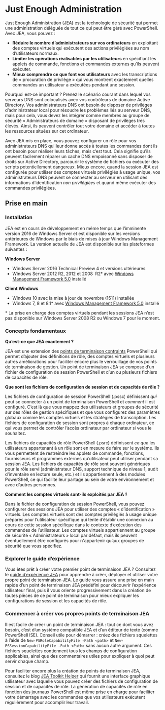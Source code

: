 # Just Enough Administration
Just Enough Administration (JEA) est la technologie de sécurité qui permet une administration déléguée de tout ce qui peut être géré avec PowerShell.
Avec JEA, vous pouvez :
- **Réduire le nombre d’administrateurs sur vos ordinateurs** en exploitant des comptes virtuels qui exécutent des actions privilégiées au nom d’utilisateurs normaux.
- **Limiter les opérations réalisables par les utilisateurs** en spécifiant les applets de commande, fonctions et commandes externes qu’ils peuvent exécuter.
- **Mieux comprendre ce que font vos utilisateurs** avec les transcriptions de « procuration de privilège » qui vous montrent exactement quelles commandes un utilisateur a exécutées pendant une session.

Pourquoi est-ce important ?
Prenez le scénario courant dans lequel vos serveurs DNS sont colocalisés avec vos contrôleurs de domaine Active Directory.
Vos administrateurs DNS ont besoin de disposer de privilèges d’administrateur local pour résoudre les problèmes liés au serveur DNS, mais pour cela, vous devez les intégrer comme membres au groupe de sécurité « Administrateurs de domaine » disposant de privilèges très élevés.
Ainsi, ils peuvent contrôler tout votre domaine et accéder à toutes les ressources situées sur cet ordinateur.

Avec JEA mis en place, vous pouvez configurer un rôle pour vos administrateurs DNS qui leur donne accès à toutes les commandes dont ils ont besoin pour réaliser leurs tâches, mais c’est tout.
Cela signifie qu’ils peuvent facilement réparer un cache DNS empoisonné sans disposer de droits sur Active Directory, parcourir le système de fichiers ou exécuter des scripts potentiellement dangereux.
Mieux encore, quand la session JEA est configurée pour utiliser des comptes virtuels privilégiés à usage unique, vos administrateurs DNS peuvent se connecter au serveur en utilisant des informations d’identification *non privilégiées* et quand même exécuter des commandes privilégiées.

## Prise en main

### Installation
JEA est en cours de développement en même temps que l’imminente version 2016 de Windows Server et est disponible sur les versions antérieures de Windows par le biais de mises à jour Windows Management Framework.
La version actuelle de JEA est disponible sur les plateformes suivantes :

**Windows Server**
- Windows Server 2016 Technical Preview 4 et versions ultérieures
- Windows Server 2012 R2, 2012 et 2008  R2\* avec [Windows Management Framework 5.0](https://www.microsoft.com/en-us/download/details.aspx?id=50395) installé

**Client Windows**
- Windows 10 avec la mise à jour de novembre (1511) installée
- Windows 7, 8 et 8.1\* avec [Windows Management Framework 5.0](https://www.microsoft.com/en-us/download/details.aspx?id=50395) installé

\* La prise en charge des comptes virtuels pendant les sessions JEA n’est pas disponible sur Windows Server 2008 R2 ou Windows 7 pour le moment.


### Concepts fondamentaux
**Qu’est-ce que JEA exactement ?**

JEA est une extension des [points de terminaison contraints](http://blogs.technet.com/b/heyscriptingguy/archive/2014/03/31/introduction-to-powershell-endpoints.aspx) PowerShell qui permet d’ajouter des définitions de rôle, des comptes virtuels et plusieurs autres améliorations pour faciliter encore plus le verrouillage de vos points de terminaison de gestion.
Un point de terminaison JEA se compose d’un fichier de configuration de session PowerShell et d’un ou plusieurs fichiers de capacités de rôle.

**Que sont les fichiers de configuration de session et de capacités de rôle ?**

Les fichiers de configuration de session PowerShell (.pssc) définissent *qui* peut se connecter à un point de terminaison PowerShell et *comment* il est configuré.
C’est là que vous mappez des utilisateurs et groupes de sécurité sur des rôles de gestion spécifiques et que vous configurez des paramètres globaux comme les comptes virtuels et les stratégies de transcription.
Les fichiers de configuration de session sont propres à chaque ordinateur, ce qui vous permet de contrôler l’accès ordinateur par ordinateur si vous le souhaitez.

Les fichiers de capacités de rôle PowerShell (.psrc) définissent *ce que* les utilisateurs appartenant à un rôle sont en mesure de faire sur le système.
Ils vous permettent de restreindre les applets de commande, fonctions, fournisseurs et programmes externes qu’utilisateur peut utiliser pendant sa session JEA.
Les fichiers de capacités de rôle sont souvent génériques pour le rôle servi (administrateur DNS, support technique de niveau 1, audit d’inventaire en lecture seule, etc.) et ils appartiennent à des modules PowerShell, ce qui facilite leur partage au sein de votre environnement et avec d’autres personnes.

**Comment les comptes virtuels sont-ils exploités par JEA ?**

Dans le fichier de configuration de session PowerShell, vous pouvez configurer des sessions JEA pour utiliser des comptes « d’identification » virtuels.
Les comptes virtuels sont des comptes privilégiés à usage unique préparés pour l’utilisateur spécifique qui tente d’établir une connexion au cours de cette session spécifique dans le contexte d’exécution des commandes de l’utilisateur.
Les comptes virtuels appartiennent au groupe de sécurité « Administrateurs » local par défaut, mais ils peuvent éventuellement être configurés pour n'appartenir qu’aux groupes de sécurité que vous spécifiez.

### Explorer le guide d’expérience
Vous êtes prêt à créer votre premier point de terminaison JEA ?
Consultez le [guide d’expérience JEA](jea-uide.md) pour apprendre à créer, déployer et utiliser votre propre point de terminaison JEA.
Le guide vous assure une prise en main rapide d’un point de terminaison JEA prédéfini pour découvrir l’expérience utilisateur final, puis il vous oriente progressivement dans la création de toutes pièces de ce point de terminaison pour mieux expliquer les configurations de session et les capacités de rôle.

### Commencer à créer vos propres points de terminaison JEA
Il est facile de créer un point de terminaison JEA : tout ce dont vous avez besoin, c’est d’un système compatible JEA et d’un éditeur de texte (comme PowerShell ISE).
Conseil utile pour démarrer : créez des fichiers squelettes à l’aide de `New-PSRoleCapabilityFile -Path <path>` et `New-PSSessionCapabilityFile -Path <Path>` sans aucun autre argument.
Ces fichiers squelettes contiennent tous les champs de configuration applicables, ainsi que des commentaires utiles pour expliquer à quoi peut servir chaque champ.

Pour faciliter encore plus la création de points de terminaison JEA, consultez le blog [JEA Toolkit Helper](http://blogs.technet.com/b/privatecloud/archive/2015/12/20/introducing-the-updated-jea-helper-tool.aspx) qui fournit une interface graphique utilisateur avec laquelle vous pouvez créer des fichiers de configuration de session et de capacités de rôle.
La génération de capacités de rôle en fonction des journaux PowerShell est même prise en charge pour faciliter votre démarrage avec les commandes que vos utilisateurs exécutent régulièrement pour accomplir leur travail.


<!--HONumber=Jun16_HO3-->


